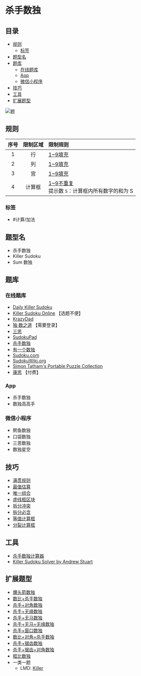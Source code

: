 # 杀手数独
<!-- START doctoc generated TOC please keep comment here to allow auto update -->
<!-- DON'T EDIT THIS SECTION, INSTEAD RE-RUN doctoc TO UPDATE -->
## 目录

- [规则](#%E8%A7%84%E5%88%99)
  - [标签](#%E6%A0%87%E7%AD%BE)
- [题型名](#%E9%A2%98%E5%9E%8B%E5%90%8D)
- [题库](#%E9%A2%98%E5%BA%93)
  - [在线题库](#%E5%9C%A8%E7%BA%BF%E9%A2%98%E5%BA%93)
  - [App](#app)
  - [微信小程序](#%E5%BE%AE%E4%BF%A1%E5%B0%8F%E7%A8%8B%E5%BA%8F)
- [技巧](#%E6%8A%80%E5%B7%A7)
- [工具](#%E5%B7%A5%E5%85%B7)
- [扩展题型](#%E6%89%A9%E5%B1%95%E9%A2%98%E5%9E%8B)

<!-- END doctoc generated TOC please keep comment here to allow auto update -->

![题](https://www.conceptispuzzles.com/zh/picture/11/1360.gif)

## 规则

| 序号  | 限制区域 | 限制规则                               |
|:---:|:----:|:-----------------------------------|
|  1  |  行   | [1~9填充]                            |
|  2  |  列   | [1~9填充]                            |
|  3  |  宫   | [1~9填充]                            |
|  4  | 计算框  | [1~9不重复]<br/>提示数 `S`：计算框内所有数字的和为 S |

### 标签

- #计算/加法

## 题型名

- 杀手数独
- Killer Sudoku
- Sum 数独

## 题库

### 在线题库

- [Daily Killer Sudoku](https://www.dailykillersudoku.com/search?d=10&t=2)
- [Killer Sudoku Online](https://www.killersudokuonline.com/archives.html#KillerSudoku) 【选题不便】
- [KrazyDad](https://krazydad.com/play/killer/)
- [独·数之道](http://www.sudokufans.org.cn/lx/game.index.php?type=killer) 【需要登录】
- [三思](https://www.12634.com/sudoku/killer-sudoku/level5)
- [SudokuPad](https://sudokupad.app/endless/killerstart)
- [杀手数独](https://cn.puzzle-killer-sudoku.com/?size=8)
- [有一个数独](https://shudu.one/killer-sudoku.php)
- [Sudoku.com](https://sudoku.com/zh/killer)
- [SudokuWiki.org](https://www.sudokuwiki.org/Daily_Killer_Sudoku.aspx)
- [Simon Tatham's Portable Puzzle Collection](https://www.chiark.greenend.org.uk/~sgtatham/puzzles/js/solo.html)
- [康思](https://www.conceptispuzzles.com/zh/index.aspx?uri=puzzle/sudoku) 【付费】

### App

- 杀手数独
- 数独高高手

### 微信小程序

- 鳄鱼数独
- 口袋数独
- 三思数独
- 数独星空

## 技巧

- [满贯规则](https://www.bilibili.com/read/cv10059437)
- [最值估算](https://www.bilibili.com/read/cv10059437)
- [唯一组合](https://www.bilibili.com/read/cv10059437)
- [虚线框区块](https://www.bilibili.com/read/cv10059437)
- [拆分冲突](https://www.bilibili.com/read/cv10074634)
- [拆分必含](https://www.bilibili.com/read/cv10074634)
- [等值计算框](https://www.bilibili.com/read/cv10074634)
- [分裂计算框](https://www.bilibili.com/read/cv10074634)

## 工具

- [杀手数独计算器](http://www.sudokufans.org.cn/tools/killerhelper.html)
- [Killer Sudoku Solver by Andrew Stuart](https://www.sudokuwiki.org/killersudoku.htm)

## 扩展题型

- [爆头箭数独](爆头箭数独.md)
- [数比+杀手数独](../../混合类/数比+杀手数独.md)
- [杀手+对角数独](../../混合类/杀手+对角数独.md)
- [杀手+无缘数独](../../混合类/杀手+无缘数独.md)
- [杀手+无马数独](../../混合类/杀手+无马数独.md)
- [杀手+无马+无缘数独](../../混合类/杀手+无马+无缘数独.md)
- [杀手+窗口数独](../../混合类/杀手+窗口数独.md)
- [数比+对角+杀手数独](../../混合类/数比+对角+杀手数独.md)
- [杀手+锯齿数独](../../混合类/杀手+锯齿数独.md)
- [杀手+锯齿+对角数独](../../混合类/杀手+锯齿+对角数独.md)
- [框比数独](../../混合类/框比数独.md)
- 一类一题
  - LMD: [Killer](https://logic-masters.de/Raetselportal/Suche/erweitert.php?tag_id=9201)

[1~9填充]: ../../../../rules/rules.md#1to9填充

[1~9不重复]: ../../../../rules/rules.md#1to9不重复

